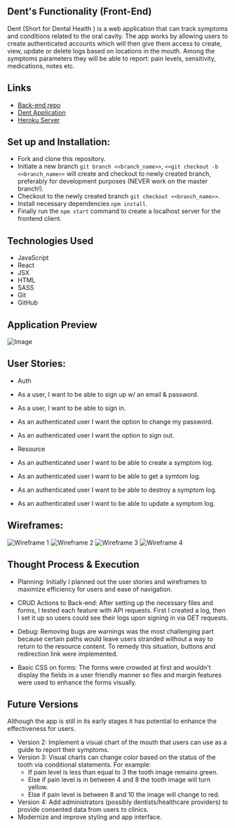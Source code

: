 ## Dent's Functionality (Front-End)
 Dent (Short for Dental Health ) is a web application that can track symptoms and conditions related to the oral cavity. The app works by allowing users to create authenticated accounts which will then give them access to create, view, update or delete logs based on locations in the mouth. Among the symptoms parameters they will be able to report: pain levels, sensitivity, medications, notes etc.

## Links
* [Back-end repo](https://github.com/Jp293/Dent-rails-development)
* [Dent Application](https://Jp293.github.io/Dent-react-client)
* [Heroku Server](https://dent-rails-development.herokuapp.com/)

## Set up and Installation:

* Fork and clone this repository.
* Initiate a new branch `git branch <<branch_name>>`, `<<git checkout -b <<branch_name>>` will create and checkout to newly created branch, preferably for development purposes (NEVER work on the master branch!).
* Checkout to the newly created branch `git checkout <<branch_name>>`.
* Install necessary dependencies `npm install`.
* Finally run  the `npm start` command to create a localhost server for the frontend client.

## Technologies Used

* JavaScript
* React
* JSX
* HTML
* SASS
* Git
* GitHub

## Application Preview

![Image](https://i.imgur.com/hbs20sh.png)

## User Stories:
* Auth
* As a user, I want to be able to sign up w/ an email & password.
* As a user, I want to be able to sign in.
* As an authenticated user I want the option to change my password.
* As an authenticated user I want the option to sign out.

* Resource
* As an authenticated user I want to be able to create a symptom log.
* As an authenticated user I want to be able to get a symtom log.
* As an authenticated user I want to be able to destroy a symptom log.
* As an authenticated user I want to be able to update a symptom log.



## Wireframes:

![Wireframe 1](https://i.imgur.com/ZDEwwXx.png)
![Wireframe 2](https://i.imgur.com/d6WqHpp.png)
![Wireframe 3](https://i.imgur.com/eD3dkyA.png)
![Wireframe 4](https://i.imgur.com/g2rwV71.png)



## Thought Process & Execution

* Planning: Initially I planned out the user stories and wireframes to maximize
  efficiency for users and ease of navigation.

* CRUD Actions to Back-end: After setting up the necessary files and forms, I
  tested each feature with API requests. First I created a log, then I set it up so users
  could see their logs upon signing in via GET requests.

* Debug: Removing bugs are warnings was the most challenging part because certain paths
  would leave users stranded without a way to return to the resource content. To remedy
  this situation, buttons and redirection link were implemented.

* Basic CSS on forms: The forms were crowded at first and wouldn't display the
  fields in a user friendly manner so flex and margin features were used to enhance
  the forms visually.



## Future Versions

Although the app is still in its early stages it has potential to enhance the effectiveness for users.
* Version 2: Implement a visual chart of the mouth that users can use as a guide to report their symptoms.
* Version 3: Visual charts can change color based on the status of the tooth via conditional statements. For example:
  - If pain level is less than equal to 3 the tooth image remains green.
  - Else if pain level is in between 4 and 8 the tooth image will turn yellow.
  - Else if pain level is between 8 and 10 the image will change to red.
* Version 4: Add administrators (possibly dentists/healthcare providers) to provide consented data from users to clinics.
* Modernize and improve styling and app interface.
